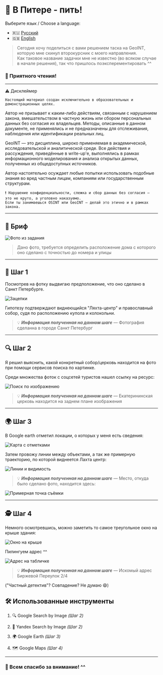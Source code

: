 # 🥂 В Питере - пить!

Выберите язык / Choose a language:

- 🇷🇺 [Русский](README.md)
- 🇬🇧 [English](README.en.md)



> Сегодня хочу поделиться с вами решением таска на GeoINT, которую мне скинул второкурсник с моего направления.  
> Как таковое название задачки мне не известно (во всяком случае в начале решения), так что пришлось поэксперементировать ^^

### 📖 Приятного чтения!

---

⚠️ Дисклеймер

    Настоящий материал создан исключительно в образовательных и демонстрационных целях.

Автор не призывает к каким-либо действиям, связанным с нарушением закона, вмешательством в частную жизнь или сбором персональных данных без согласия их владельцев.
Методы, описанные в данном документе, не применялись и не предназначены для отслеживания, наблюдения или идентификации реальных лиц.

GeoINT — это дисциплина, широко применяемая в академической, исследовательской и аналитической среде.
Все действия и рассуждения, приведённые в write-up'е, выполнялись в рамках информационного моделирования и анализа открытых данных, полученных из общедоступных источников.

Автор настоятельно осуждает любые попытки использовать подобные знания во вред частным лицам, компаниям или государственным структурам.

    ❗ Нарушение конфиденциальности, слежка и сбор данных без согласия — это не круто, а уголовно наказуемо.
    Если ты занимаешься OSINT или GeoINT — делай это этично и в рамках закона.

---

## 🧭 Бриф

![Фото из задания](images/target.jpg)

> Дано фото, требуется определить расположение дома с которого оно сделано с точностью до номера и улицы

---

## 🧩 Шаг 1

Посмотрев на фотку выдвигаю предположение, что оно сделано в Санкт Петербурге.

![Зацепки](images/clues.png)

Гипотезу подтверждают виднеющийся "Ляхта-центр" и православный собор, судя по расположению купола и колокольни.

> 💡 ***Информация полученная на данном шаге*** — Фотография сделанна в городе Санкт Петербург

---

## 🔍 Шаг 2

Я решил выяснить, какой конкретный собор/церковь находится на фото при помощи сервисов поиска по картинке.

Среди множества фоток с соцсетей туристов нашел ссылку на ресурс:

![Поиск по изображению](images/church.png)

> 💡 ***Информация полученная на данном шаге*** — Екатерининская церковь находится на заднем плане изображения

---

## 🌍 Шаг 3

В Google earth отметил локации, о которых у меня есть сведения:

![Карта с отметками](images/objects)

Затем провожу линии между объектами, а так же примерную траекторию, по которой виднеется Лахта центр:

![Линии и видимость](images/trace.png)

> 💡 ***Информация полученная на данном шаге*** — Место, откуда было сделано фото, находится здесь:

![Примерная точка съёмки](images/zone.png)

---

## 🕵️ Шаг 4

Немного осмотревшись, можно заметить то самое треугольное окно на крыше здания:

![Окно на крыше](images/building.png)

Пилингуем адрес ^^

![Адрес на табличке](images/flag.png)

> 💡 ***Информация полученная на данном шаге*** — Искомый адрес Биржевой Переулок 2/4

("Частный детектив"? Совпадение? Не думаю 😄)



## 🛠️ Использованные инструменты

1. 🔍 Google Search by Image _(Шаг 2)_
    
2. 🔎 Yandex Search by Image _(Шаг 2)_
    
3. 🌍 Google Earth _(Шаг 3)_
    
4. 🗺️ Google Maps _(Шаг 4)_
    

---
### 🎉 Всем спасибо за внимание! ^^

